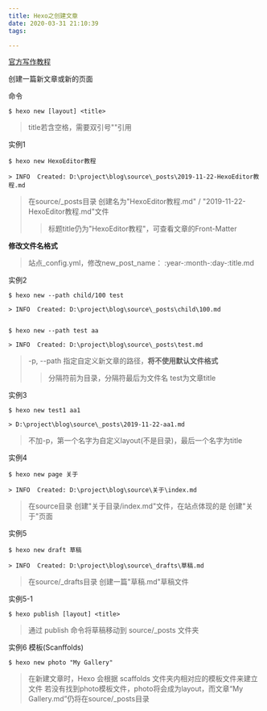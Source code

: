 ```yaml
---
title: Hexo之创建文章
date: 2020-03-31 21:10:39
tags:

---
```


[官方写作教程](https://hexo.io/zh-cn/docs/writing.html)

创建一篇新文章或新的页面
<!--more-->
命令

```
$ hexo new [layout] <title>
```
> title若含空格，需要双引号""引用


实例1
```
$ hexo new HexoEditor教程

> INFO  Created: D:\project\blog\source\_posts\2019-11-22-HexoEditor教程.md
```
> 在source/_posts目录 创建名为"HexoEditor教程.md" / "2019-11-22-HexoEditor教程.md"文件
>> 标题title仍为"HexoEditor教程"，可查看文章的Front-Matter

**修改文件名格式**
> 站点_config.yml，修改new_post_name： :year-:month-:day-:title.md

实例2
```
$ hexo new --path child/100 test

> INFO  Created: D:\project\blog\source\_posts\child\100.md


$ hexo new --path test aa

> INFO  Created: D:\project\blog\source\_posts\test.md
```
> -p, --path 指定自定义新文章的路径，**将不使用默认文件格式**
>> 分隔符前为目录，分隔符最后为文件名
> test为文章title

实例3
```
$ hexo new test1 aa1

> D:\project\blog\source\_posts\2019-11-22-aa1.md
```
> 不加-p，第一个名字为自定义layout(不是目录)，最后一个名字为title

实例4
```
$ hexo new page 关于

> INFO  Created: D:\project\blog\source\关于\index.md
```
> 在source目录 创建"关于目录/index.md"文件，在站点体现的是 创建"关于"页面

实例5
```
$ hexo new draft 草稿

> INFO  Created: D:\project\blog\source\_drafts\草稿.md
```
> 在source/_drafts目录 创建一篇"草稿.md"草稿文件

实例5-1

```
$ hexo publish [layout] <title>
```
> 通过 publish 命令将草稿移动到 source/_posts 文件夹

实例6
模板(Scanffolds)

```
$ hexo new photo "My Gallery"
```
> 在新建文章时，Hexo 会根据 scaffolds 文件夹内相对应的模板文件来建立文件
> 若没有找到photo模板文件，photo将会成为layout，而文章“My Gallery.md”仍将在source/_posts目录